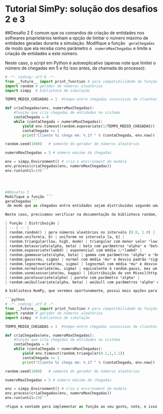 # Tutorial SimPy: solução dos desafios 2 e 3

##Desafio 2
É comum que os comandos de criação de entidades nos softwares proprietários tenham a opção de limitar o número máximo de entidades geradas durante a simulação. 
Modifique a função ```
geraChegadas```
 de modo que ela receba como parâmetro o ```
numeroMaxChegadas```
 e limite a criação de entidades a este número.
 
Neste caso, o *script* em Python é autoexplicativo (apenas note que limitei o número de chegadas em 5 e fiz isso antes, da chamada do processo):

<!---
pq vc define "tempo_medio_chegadas" e "numeroMaxChegadas" em lugares diferente do código?

no módulo anterior não tinha a constante "tempo_medio_chegadas"

sugestão: trocar o "while" por "for i=1 to n"

random.seed foi comentado?
--->

```python
# -*- coding: utf-8 -*-
from __future__ import print_function # para compatibilidade da função print com o Python 3
import random # gerador de números aleatórios
import simpy  # biblioteca de simulação

TEMPO_MEDIO_CHEGADAS = 1  #tempo entre chegadas sucessivas de clientes

def criaChegadas(env, numeroMaxChegadas):
    #função que cria chegadas de entidades no sistema
    contaChegada = 0
    while (contaChegada < numeroMaxChegadas):
        yield env.timeout(random.expovariate(1/TEMPO_MEDIO_CHEGADAS))
        contaChegada += 1
        print("Cliente %i chega em: %.1f " % (contaChegada, env.now))

random.seed(1000)   # semente do gerador de números aleatórios

numeroMaxChegadas = 5 # número máximo de chegadas

env = simpy.Environment() # cria o environment do modelo
env.process(criaChegadas(env, numeroMaxChegadas))
env.run(until=10)```




##Desafio 3
Modifique a função ```
geraChegadas```
 de modo que as chegadas entre entidades sejam distribuídas segundo uma triangular de moda 1, menor valor 0,1 e maior valor 1,1.

Neste caso, precisamos verificar na documentação da biblioteca random, quais são nossas opções. A tabela a seguir, resume as distribuições disponíveis:

| Função | Distribuição |
| -- | -- |
| random.random() | gera números aleatórios no intervalo [0.0, 1.0) |
| random.uniform(a, b) | uniforme no intervalo [a, b] |
| random.triangular(low, high, mode) | triangular com menor valor *low*, maior valor *high* e moda *mode* |
| random.betavariate(alpha, beta) | beta com parâmetros *alpha* e *beta* |
| random.expovariate(lambd) | exponencial com média 1/*lambd* |
| random.gammavariate(alpha, beta) | gamma com parâmetros *alpha* e *beta* |
| random.gauss(mu, sigma) | normal com média *mu* e desvio padrão *sigma* |
| random.lognormvariate(mu, sigma) | lognormal com média *mu* e desvio padrão *sigma* |
| random.normalvariate(mu, sigma) | equivalente à random.gauss, mas um pouco mais lenta |
| random.vonmisesvariate(mu, kappa) | [distribuição de von Mises](http://en.wikipedia.org/wiki/Von_Mises_distribution) com parâmetros *mu* e *kappa* |
| random.paretovariate(alpha) | pareto com parâmetro *alpha* |
| random.weibullvariate(alpha, beta) | weibull com parâmetros *alpha* e *beta* |

A biblioteca NumPy, que veremos oportunamente, possui mais opções para distribuições estatísticas. Por enquanto, o desafio 3 pode ser solucionado de maneira literal:

```python
# -*- coding: utf-8 -*-
from __future__ import print_function # para compatibilidade da função print com o Python 3
import random # gerador de números aleatórios
import simpy  # biblioteca de simulação

TEMPO_MEDIO_CHEGADAS = 1  #tempo entre chegadas sucessivas de clientes

def criaChegadas(env, numeroMaxChegadas):
    #função que cria chegadas de entidades no sistema
    contaChegada = 0
    while (contaChegada < numeroMaxChegadas):
        yield env.timeout(random.triangular(0.1,1,1.1))
        contaChegada += 1
        print("Cliente %i chega em: %.1f " % (contaChegada, env.now))

random.seed(1000)   # semente do gerador de números aleatórios

numeroMaxChegadas = 5 # número máximo de chegadas

env = simpy.Environment() # cria o environment do modelo
env.process(criaChegadas(env, numeroMaxChegadas))
env.run(until=10)```

>Fique a vontade para implementar as função ao seu gosto, note, e isso é importante, que **praticamente todos os seus modelos de simulação em SimPy precisarão desta função!**


